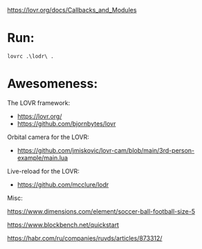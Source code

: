 https://lovr.org/docs/Callbacks_and_Modules

# Run:

```shell
lovrc .\lodr\ .
```


# Awesomeness:

The LOVR framework: 
- https://lovr.org/
- https://github.com/bjornbytes/lovr


Orbital camera for the LOVR: 
- https://github.com/jmiskovic/lovr-cam/blob/main/3rd-person-example/main.lua

Live-reload for the LOVR:
- https://github.com/mcclure/lodr


Misc:

https://www.dimensions.com/element/soccer-ball-football-size-5


https://www.blockbench.net/quickstart

https://habr.com/ru/companies/ruvds/articles/873312/


